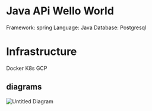 # Java APi Wello World
Framework: spring
Language: Java
Database: Postgresql

# Infrastructure
Docker
K8s
GCP


## diagrams

![Untitled Diagram](https://user-images.githubusercontent.com/12648295/70713043-1a21e300-1cdd-11ea-8395-74eac897feb2.png)
```
